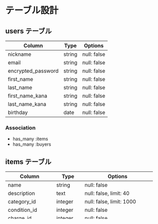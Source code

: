 # テーブル設計

## users テーブル

| Column             | Type   | Options     |
| ------------------ | ------ | ----------- |
| nickname           | string | null: false |
| email              | string | null: false |
| encrypted_password | string | null: false |
| first_name         | string | null: false |
| last_name          | string | null: false |
| first_name_kana    | string | null: false |
| last_name_kana     | string | null: false |
| birthday           | date   | null: false |

### Association

- has_many :items
- has_many :buyers

## items テーブル

| Column            | Type      | Options                        |
| ----------------- | --------- | ------------------------------ |
| name              | string    | null: false                    |
| description       | text      | null: false, limit: 40         |
| category_id       | integer   | null: false, limit: 1000       |
| condition_id      | integer   | null: false                    |
| charge_id         | integer   | null: false                    |
| ship_from_area_id | integer   | null: false                    |
| delivery_time_id  | integer   | null: false                    |
| price             | integer   | null: false                    |
| user              | reference | null: false, foreign_key: true |

### Association

- belongs_to :user
- has_one :buyer

## buyers テーブル

| Column | Type      | Options                        |
| ------ | --------- | ------------------------------ |
| user   | reference | null: false, foreign_key: true |
| item   | reference | null: false, foreign_key: true |

### Association

- belongs_to :user
- belongs_to :item
- has_one :address

## addresses テーブル

| Column         | Type      | Options                        |
| -------------- | --------- | ------------------------------ |
| zip_code       | int       | null: false                    |
| state          | string    | null: false                    |
| city           | string    | null: false                    |
| address_line_1 | string    | null: false                    |
| address_line_2 | string    |                                |
| phone_number   | int       | null: false                    |
| buyer          | reference | null: false, foreign_key: true |

### Association

- belongs_to :buyer